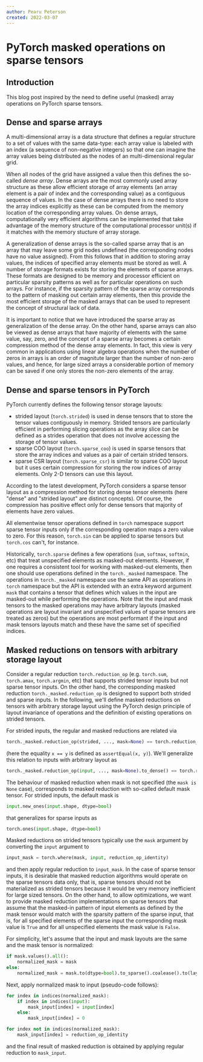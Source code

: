 ```yaml
---
author: Pearu Peterson
created: 2022-03-07
---
```


# PyTorch masked operations on sparse tensors

## Introduction

This blog post inspired by the need to define useful (masked) array
operations on PyTorch sparse tensors.


## Dense and sparse arrays

A multi-dimensional array is a data structure that defines a regular
structure to a set of values with the same data-type: each array value
is labeled with an index (a sequence of non-negative integers) so that
one can imagine the array values being distributed as the nodes of an
multi-dimensional regular grid.

When all nodes of the grid have assigned a value then this defines the
so-called *dense array*. Dense arrays are the most commonly used array
structure as these allow efficient storage of array elements (an array
element is a pair of index and the corresponding value) as a
contiguous sequence of values. In the case of dense arrays there is no
need to store the array indices explicitly as these can be computed
from the memory location of the corresponding array values. On dense
arrays, computationally very efficient algorithms can be implemented
that take advantage of the memory structure of the computational
processor unit(s) if it matches with the memory stucture of array storage.

A generalization of dense arrays is the so-called sparse array that is
an array that may leave some grid nodes undefined (the corresponding
nodes have no value assigned). From this follows that in addition to
storing array values, the indices of specified array elements must be
stored as well. A number of storage formats exists for storing the
elements of sparse arrays. These formats are designed to be memory and
processor efficient on particular sparsity patterns as well as for
particular operations on such arrays. For instance, if the sparsity
pattern of the sparse array corresponds to the pattern of masking out
certain array elements, then this provide the most efficient storage
of the masked arrays that can be used to represent the concept of
structural lack of data.

It is important to notice that we have introduced the sparse array as
generalization of the dense array. On the other hand, sparse arrays
can also be viewed as dense arrays that have majority of elements with
the same value, say, zero, and the concept of a sparse array becomes a
certain compression method of the dense array elements.  In fact, this
view is very common in applications using linear algebra operations
when the number of zeros in arrays is an order of magnitute larger
than the number of non-zero values, and hence, for large sized arrays
a considerable portion of memory can be saved if one only stores the
non-zero elements of the array.


## Dense and sparse tensors in PyTorch

PyTorch currently defines the following tensor storage layouts:
- strided layout (``torch.strided``) is used in dense tensors that to
  store the tensor values contiguously in memory. Strided tensors are
  particularly efficient in performing slicing operations as the array
  slice can be defined as a strides operation that does not involve
  accessing the storage of tensor values.
- sparse COO layout (``torch.sparse_coo``) is used in sparse tensors
  that store the array indices and values as a pair of certain strided
  tensors.
- sparse CSR layout (``torch.sparse_csr``) is similar to sparse COO
  layout but it uses certain compression for storing the row indices
  of array elements. Only 2-D tensors can use this layout.

According to the latest development, PyTorch considers a sparse tensor
layout as a compression method for storing dense tensor elements (here
"dense" and "strided layout" are distinct concepts).  Of course, the
compression has positive effect only for dense tensors that majority
of elements have zero values.

All elementwise tensor operations defined in ``torch`` namespace
support sparse tensor inputs only if the corresponding operation maps
a zero value to zero. For this reason, ``torch.sin`` can be applied to
sparse tensors but ``torch.cos`` can't, for instance.

Historically, ``torch.sparse`` defines a few operations (``sum``,
``softmax``, ``softmin``, etc) that treat unspecified elements as
masked-out elements. However, if one requires a consistent tool for
working with masked-out elements, then one should use operations
defined in the ``torch._masked`` namespace. The operations in
``torch._masked`` namespace use the same API as operations in
``torch`` namespace but the API is extended with an extra keyword
argument ``mask`` that contains a tensor that defines which values in
the input are masked-out while performing the operations. Note that
the input and mask tensors to the masked operations may have
arbitrary layouts (masked operations are layout invariant and
unspecified values of sparse tensors are treated as zeros) but the
operations are most performant if the input and mask tensors layouts
match and these have the same set of specified indices.


## Masked reductions on tensors with arbitrary storage layout

Consider a regular reduction ``torch.reduction_op``
(e.g. ``torch.sum``, ``torch.amax``, ``torch.argmin``, etc) that
supports strided tensor inputs but not sparse tensor inputs. On the
other hand, the corresponding masked reduction
``torch._masked.reduction_op`` is designed to support both strided and
sparse inputs. In the following, we'll define masked reductions on
tensors with arbitrary storage layout using the PyTorch design
principle of layout invariance of operations and the definition of
existing operations on strided tensors.

For strided inputs, the regular and masked reductions
are related via
```python
torch._masked.reduction_op(strided, ..., mask=None) == torch.reduction_op(strided)
```
(here the equality ``x == y`` is defined as ``assertEqual(x,
y)``). We'll generalize this relation to inputs with arbitrary layout
as
```python
torch._masked.reduction_op(input, ..., mask=None).to_dense() == torch.reduction_op(input.to_dense()))
```
The behaviour of masked reduction when mask is not specified (the
``mask is None`` case), corresponds to masked reduction with so-called
default mask tensor. For strided inputs, the default mask is
```python
input.new_ones(input.shape, dtype=bool)
```
that generalizes for sparse inputs as
```python
torch.ones(input.shape, dtype=bool)
```

Masked reductions on strided tensors typically use the ``mask``
argument by converting the ``input`` argument to
```python
input_mask = torch.where(mask, input, reduction_op_identity)
```
and then apply regular reduction to ``input_mask``. In the case of
sparse tensor inputs, it is desirable that masked reduction algorithms
would operate on the sparse tensors data only, that is, sparse tensors
should not be materialized as strided tensors because it would be very
memory inefficient for large sized tensors. On the other hand, to
allow optimizations, we want to provide masked reduction
implementations on sparse tensors that assume that the masked-in
pattern of input elements as defined by the mask tensor would match
with the sparsity pattern of the sparse input, that is, for all
specified elements of the sparse input the corresponding mask value is
``True`` and for all unspecified elements the mask value is ``False``.

For simplicity, let's assume that the input and mask layouts are the
same and the mask tensor is normalized:
```python
if mask.values().all():
    normalized_mask = mask
else:
    normalized_mask = mask.to(dtype=bool).to_sparse().coalease().to(layout=mask.layout)
```

Next, apply normalized mask to input (pseudo-code follows):
```python
for index in indices(normalized_mask):
    if index in indices(input):
        mask_input[index] = input[index]
    else:
        mask_input[index] = 0

for index not in indices(normalized_mask):
    mask_input[index] = reduction_op_identity
```
and the final result of masked reduction is obtained by applying
regular reduction to ``mask_input``.
